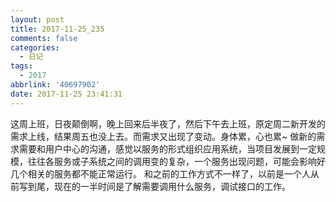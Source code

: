 ```yaml
---
layout: post
title: 2017-11-25_235
comments: false
categories:
  - 日记
tags:
  - 2017
abbrlink: '40697902'
date: 2017-11-25 23:41:31
---
```


  这周上班，日夜颠倒啊，晚上回来后半夜了，然后下午去上班，原定周二新开发的需求上线，结果周五也没上去。而需求又出现了变动。身体累，心也累~
  做新的需求需要和用户中心的沟通，感觉以服务的形式组织应用系统，当项目发展到一定规模，往往各服务或子系统之间的调用变的复杂，一个服务出现问题，可能会影响好几个相关的服务都不能正常运行。
  和之前的工作方式不一样了，以前是一个人从前写到尾，现在的一半时间是了解需要调用什么服务，调试接口的工作。
 
